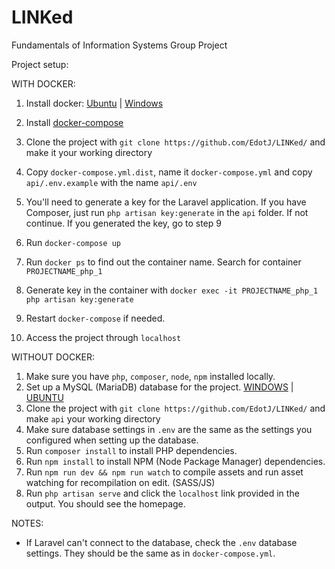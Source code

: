 # LINKed

Fundamentals of Information Systems Group Project

Project setup:

WITH DOCKER:

1. Install docker:
     [Ubuntu](https://docs.docker.com/install/linux/docker-ce/ubuntu/)
     |
     [Windows](https://docs.docker.com/docker-for-windows/install/)

2. Install [docker-compose](https://docs.docker.com/compose/install/)
3. Clone the project with `git clone https://github.com/EdotJ/LINKed/` and make it your working directory
4. Copy `docker-compose.yml.dist`, name it `docker-compose.yml` and copy `api/.env.example` with the name `api/.env`
5. You'll need to generate a key for the Laravel application. If you have Composer, just run `php artisan key:generate` in the `api` folder. If not continue. If you generated the key, go to step 9
6. Run `docker-compose up`
7. Run `docker ps` to find out the container name. Search for container `PROJECTNAME_php_1`
8. Generate key in the container with `docker exec -it PROJECTNAME_php_1 php artisan key:generate`
9. Restart `docker-compose` if needed. 
10. Access the project through `localhost`

WITHOUT DOCKER:

1. Make sure you have `php`, `composer`, `node`, `npm` installed locally.
2. Set up a MySQL (MariaDB) database for the project. 
[WINDOWS](https://mariadb.com/kb/en/library/installing-mariadb-msi-packages-on-windows/) | [UBUNTU](https://computingforgeeks.com/install-mariadb-10-on-ubuntu-18-04-and-centos-7/)
3. Clone the project with `git clone https://github.com/EdotJ/LINKed/` and make `api` your working directory
4. Make sure database settings in `.env` are the same as the settings you configured when setting up the database.
5. Run `composer install` to install PHP dependencies.
6. Run `npm install` to install NPM (Node Package Manager) dependencies.
7. Run `npm run dev && npm run watch` to compile assets and run asset watching for recompilation on edit. (SASS/JS)
8. Run `php artisan serve` and click the `localhost` link provided in the output. You should see the homepage.

NOTES:

* If Laravel can't connect to the database, check the `.env` database settings. They should be the same as in `docker-compose.yml`.